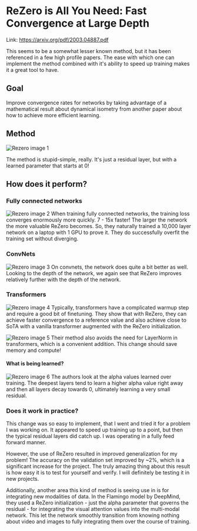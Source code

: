 # ReZero is All You Need: Fast Convergence at Large Depth
Link: https://arxiv.org/pdf/2003.04887.pdf

This seems to be a somewhat lesser known method, but it has been referenced in a few high profile papers. The ease with which one can implement the method combined with it's ability to speed up training makes it a great tool to have.

## Goal
Improve convergence rates for networks by taking advantage of a mathematical result about dynamical isometry from another paper about how to achieve more efficient learning.

## Method
![Rezero image 1]({{site.url}}/assets/images/linformer/image-1.png)

The method is stupid-simple, really. It's just a residual layer, but with a learned parameter that starts at 0!

## How does it perform?
### Fully connected networks
![Rezero image 2]({{site.url}}/assets/images/linformer/image-2.png)
When training fully connected networks, the training loss converges enormously more quickly. 7 - 15x faster! The larger the network the more valuable ReZero becomes. So, they naturally trained a 10,000 layer network on a laptop with 1 GPU to prove it. They do successfully overfit the training set without diverging.

### ConvNets
![Rezero image 3]({{site.url}}/assets/images/linformer/image-3.png)
On convnets, the network does quite a bit better as well. Looking to the depth of the network, we again see that ReZero improves relatively further with the depth of the network. 

### Transformers
![Rezero image 4]({{site.url}}/assets/images/linformer/image-4.png)
Typically, transformers have a complicated warmup step and require a good bit of finetuning. They show that with ReZero, they can achieve faster convergence to a reference value and also achieve close to SoTA with a vanilla transformer augmented with the ReZero initialization.

![Rezero image 5]({{site.url}}/assets/images/linformer/image-5.png)
Their method also avoids the need for LayerNorm in transformers, which is a convenient addition. This change should save memory and compute!

#### What is being learned?
![Rezero image 6]({{site.url}}/assets/images/linformer/image-6.png)
The authors look at the alpha values learned over training. The deepest layers tend to learn a higher alpha value right away and then all layers decay towards 0, ultimately learning a very small residual.

### Does it work in practice?
This change was so easy to implement, that I went and tried it for a problem I was working on. It appeared to speed up training up to a point, but then the typical residual layers did catch up. I was operating in a fully feed forward manner.

However, the use of ReZero resulted in improved generalization for my problem! The accuracy on the validation set improved by ~2%, which is a significant increase for the project. The truly amazing thing about this result is how easy it is to test for yourself and verify. I will definitely be testing it in new projects.

Additionally, another area this kind of method is seeing use in is for integrating new modalities of data. In the Flamingo model by DeepMind, they used a ReZero initialization - just the alpha parameter that governs the residual - for integrating the visual attention values into the multi-modal network. This let the network smoothly transition from knowing nothing about video and images to fully integrating them over the course of training.